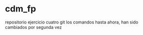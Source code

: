 # cdm_fp
repositorio ejercicio cuatro git
los comandos hasta ahora, han sido cambiados por segunda vez